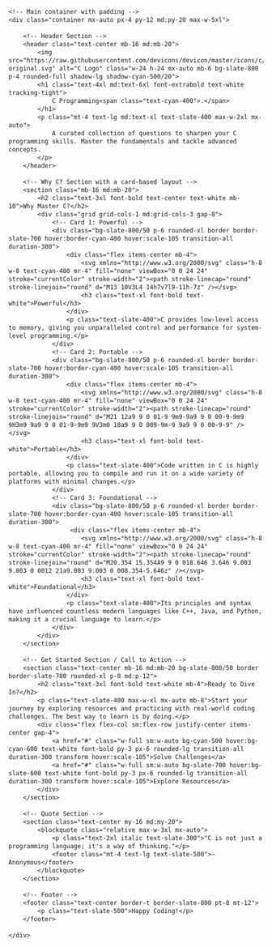 <!DOCTYPE html>
<html lang="en">
<head>
    <meta charset="UTF-8">
    <meta name="viewport" content="width=device-width, initial-scale=1.0">
    <title>C Programming Questions</title>
    <!-- Tailwind CSS for styling -->
    <script src="https://cdn.tailwindcss.com"></script>
    <!-- Google Fonts for modern typography -->
    <link rel="preconnect" href="https://fonts.googleapis.com">
    <link rel="preconnect" href="https://fonts.gstatic.com" crossorigin>
    <link href="https://fonts.googleapis.com/css2?family=Inter:wght@400;500;600;700;900&display=swap" rel="stylesheet">
    <style>
        /* Applying the Inter font to the body */
        body {
            font-family: 'Inter', sans-serif;
        }
    </style>
</head>
<body class="bg-slate-900 text-slate-300 antialiased">

    <!-- Main container with padding -->
    <div class="container mx-auto px-4 py-12 md:py-20 max-w-5xl">

        <!-- Header Section -->
        <header class="text-center mb-16 md:mb-20">
            <img src="https://raw.githubusercontent.com/devicons/devicon/master/icons/c/c-original.svg" alt="C Logo" class="w-24 h-24 mx-auto mb-6 bg-slate-800 p-4 rounded-full shadow-lg shadow-cyan-500/20">
            <h1 class="text-4xl md:text-6xl font-extrabold text-white tracking-tight">
                C Programming<span class="text-cyan-400">.</span>
            </h1>
            <p class="mt-4 text-lg md:text-xl text-slate-400 max-w-2xl mx-auto">
                A curated collection of questions to sharpen your C programming skills. Master the fundamentals and tackle advanced concepts.
            </p>
        </header>

        <!-- Why C? Section with a card-based layout -->
        <section class="mb-16 md:mb-20">
            <h2 class="text-3xl font-bold text-center text-white mb-10">Why Master C?</h2>
            <div class="grid grid-cols-1 md:grid-cols-3 gap-8">
                <!-- Card 1: Powerful -->
                <div class="bg-slate-800/50 p-6 rounded-xl border border-slate-700 hover:border-cyan-400 hover:scale-105 transition-all duration-300">
                    <div class="flex items-center mb-4">
                        <svg xmlns="http://www.w3.org/2000/svg" class="h-8 w-8 text-cyan-400 mr-4" fill="none" viewBox="0 0 24 24" stroke="currentColor" stroke-width="2"><path stroke-linecap="round" stroke-linejoin="round" d="M13 10V3L4 14h7v7l9-11h-7z" /></svg>
                        <h3 class="text-xl font-bold text-white">Powerful</h3>
                    </div>
                    <p class="text-slate-400">C provides low-level access to memory, giving you unparalleled control and performance for system-level programming.</p>
                </div>
                <!-- Card 2: Portable -->
                <div class="bg-slate-800/50 p-6 rounded-xl border border-slate-700 hover:border-cyan-400 hover:scale-105 transition-all duration-300">
                    <div class="flex items-center mb-4">
                        <svg xmlns="http://www.w3.org/2000/svg" class="h-8 w-8 text-cyan-400 mr-4" fill="none" viewBox="0 0 24 24" stroke="currentColor" stroke-width="2"><path stroke-linecap="round" stroke-linejoin="round" d="M21 12a9 9 0 01-9 9m9-9a9 9 0 00-9-9m9 9H3m9 9a9 9 0 01-9-9m9 9V3m0 18a9 9 0 009-9m-9 9a9 9 0 00-9-9" /></svg>
                        <h3 class="text-xl font-bold text-white">Portable</h3>
                    </div>
                    <p class="text-slate-400">Code written in C is highly portable, allowing you to compile and run it on a wide variety of platforms with minimal changes.</p>
                </div>
                <!-- Card 3: Foundational -->
                <div class="bg-slate-800/50 p-6 rounded-xl border border-slate-700 hover:border-cyan-400 hover:scale-105 transition-all duration-300">
                     <div class="flex items-center mb-4">
                        <svg xmlns="http://www.w3.org/2000/svg" class="h-8 w-8 text-cyan-400 mr-4" fill="none" viewBox="0 0 24 24" stroke="currentColor" stroke-width="2"><path stroke-linecap="round" stroke-linejoin="round" d="M20.354 15.354A9 9 0 018.646 3.646 9.003 9.003 0 0012 21a9.003 9.003 0 008.354-5.646z" /></svg>
                        <h3 class="text-xl font-bold text-white">Foundational</h3>
                    </div>
                    <p class="text-slate-400">Its principles and syntax have influenced countless modern languages like C++, Java, and Python, making it a crucial language to learn.</p>
                </div>
            </div>
        </section>

        <!-- Get Started Section / Call to Action -->
        <section class="text-center mb-16 md:mb-20 bg-slate-800/50 border border-slate-700 rounded-xl p-8 md:p-12">
            <h2 class="text-3xl font-bold text-white mb-4">Ready to Dive In?</h2>
            <p class="text-slate-400 max-w-xl mx-auto mb-8">Start your journey by exploring resources and practicing with real-world coding challenges. The best way to learn is by doing.</p>
            <div class="flex flex-col sm:flex-row justify-center items-center gap-4">
                <a href="#" class="w-full sm:w-auto bg-cyan-500 hover:bg-cyan-600 text-white font-bold py-3 px-6 rounded-lg transition-all duration-300 transform hover:scale-105">Solve Challenges</a>
                <a href="#" class="w-full sm:w-auto bg-slate-700 hover:bg-slate-600 text-white font-bold py-3 px-6 rounded-lg transition-all duration-300 transform hover:scale-105">Explore Resources</a>
            </div>
        </section>

        <!-- Quote Section -->
        <section class="text-center my-16 md:my-20">
            <blockquote class="relative max-w-3xl mx-auto">
                <p class="text-2xl italic text-slate-300">"C is not just a programming language; it's a way of thinking."</p>
                <footer class="mt-4 text-lg text-slate-500">— Anonymous</footer>
            </blockquote>
        </section>

        <!-- Footer -->
        <footer class="text-center border-t border-slate-800 pt-8 mt-12">
            <p class="text-slate-500">Happy Coding!</p>
        </footer>

    </div>

</body>
</html>
